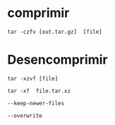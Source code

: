 
# comprimir
```
tar -czfv [out.tar.gz]  [file] 
```

# Desencomprimir
```
tar -xzvf [file]         
```

```
tar -xf  file.tar.xz
```

```Copy Code 
--keep-newer-files 
```

```Copy Code 
--overwrite 
```

